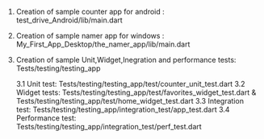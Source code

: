 1. Creation of sample counter app for android :
   test_drive_Android/lib/main.dart

2. Creation of sample namer app for windows :
   My_First_App_Desktop/the_namer_app/lib/main.dart

3. Creation of sample Unit,Widget,Inegration and performance tests:
   Tests/testing/testing_app
   
   3.1 Unit test: Tests/testing/testing_app/test/counter_unit_test.dart
   3.2 Widget tests: Tests/testing/testing_app/test/favorites_widget_test.dart & Tests/testing/testing_app/test/home_widget_test.dart
   3.3 Integration test: Tests/testing/testing_app/integration_test/app_test.dart
   3.4 Performance test: Tests/testing/testing_app/integration_test/perf_test.dart


